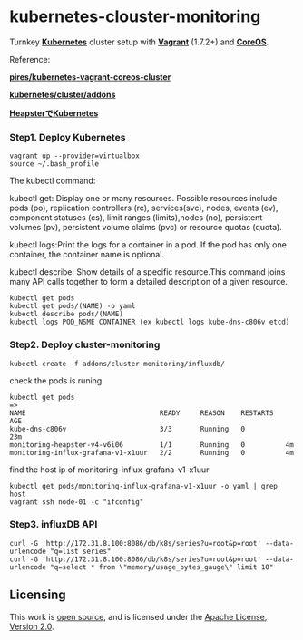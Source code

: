 # kubernetes-clouster-monitoring
Turnkey **[Kubernetes](https://github.com/GoogleCloudPlatform/kubernetes)**
cluster setup with **[Vagrant](https://www.vagrantup.com)** (1.7.2+) and
**[CoreOS](https://coreos.com)**.

Reference:

**[pires/kubernetes-vagrant-coreos-cluster](https://github.com/pires/kubernetes-vagrant-coreos-cluster)**

**[kubernetes/cluster/addons](https://github.com/GoogleCloudPlatform/kubernetes/tree/master/cluster/addons)**

**[HeapsterでKubernetes](http://qiita.com/atskimura/items/0e0e3396e88eb6158930)**


### Step1. Deploy Kubernetes 

```
vagrant up --provider=virtualbox
source ~/.bash_profile
```
  The kubectl command:
  
kubectl get: Display one or many resources. Possible resources include pods (po), replication controllers (rc), services(svc), nodes, events (ev), component statuses (cs), limit ranges (limits),nodes (no), persistent volumes (pv), persistent volume claims (pvc) or resource quotas (quota).

kubectl logs:Print the logs for a container in a pod. If the pod has only one container, the container name is optional.

kubectl describe: Show details of a specific resource.This command joins many API calls together to form a detailed description of a given resource.

```
kubectl get pods
kubectl get pods/(NAME) -o yaml
kubectl describe pods/(NAME)
kubectl logs POD_NSME CONTAINER (ex kubectl logs kube-dns-c806v etcd)

```

### Step2. Deploy cluster-monitoring

```
kubectl create -f addons/cluster-monitoring/influxdb/
```
   check the pods is runing
```
kubectl get pods
=>
NAME                                 READY     REASON    RESTARTS   AGE
kube-dns-c806v                       3/3       Running   0          23m
monitoring-heapster-v4-v6i06         1/1       Running   0          4m
monitoring-influx-grafana-v1-x1uur   2/2       Running   0          4m
```
   find the host ip of monitoring-influx-grafana-v1-x1uur
```
kubectl get pods/monitoring-influx-grafana-v1-x1uur -o yaml | grep host
vagrant ssh node-01 -c "ifconfig"
```
### Step3. influxDB API
```
curl -G 'http://172.31.8.100:8086/db/k8s/series?u=root&p=root' --data-urlencode "q=list series"
curl -G 'http://172.31.8.100:8086/db/k8s/series?u=root&p=root' --data-urlencode "q=select * from \"memory/usage_bytes_gauge\" limit 10"
```


## Licensing

This work is [open source](http://opensource.org/osd), and is licensed under the [Apache License, Version 2.0](http://opensource.org/licenses/Apache-2.0).
